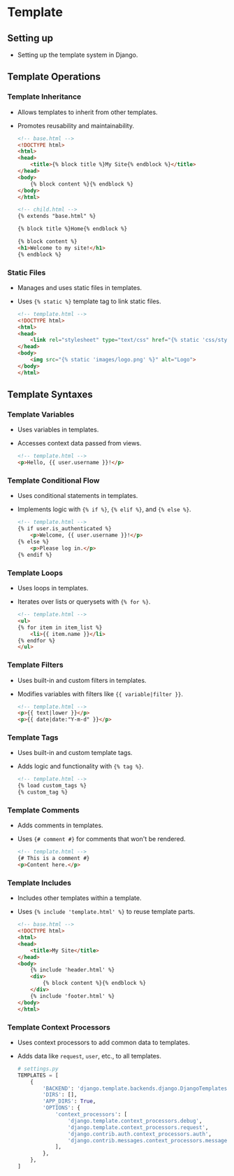# Template

## Setting up
- Setting up the template system in Django.

## Template Operations

### Template Inheritance
- Allows templates to inherit from other templates.
- Promotes reusability and maintainability.

  ```html
  <!-- base.html -->
  <!DOCTYPE html>
  <html>
  <head>
      <title>{% block title %}My Site{% endblock %}</title>
  </head>
  <body>
      {% block content %}{% endblock %}
  </body>
  </html>
  ```

  ```html
  <!-- child.html -->
  {% extends "base.html" %}

  {% block title %}Home{% endblock %}

  {% block content %}
  <h1>Welcome to my site!</h1>
  {% endblock %}
  ```

### Static Files
- Manages and uses static files in templates.
- Uses `{% static %}` template tag to link static files.

  ```html
  <!-- template.html -->
  <!DOCTYPE html>
  <html>
  <head>
      <link rel="stylesheet" type="text/css" href="{% static 'css/style.css' %}">
  </head>
  <body>
      <img src="{% static 'images/logo.png' %}" alt="Logo">
  </body>
  </html>
  ```

## Template Syntaxes

### Template Variables
- Uses variables in templates.
- Accesses context data passed from views.

  ```html
  <!-- template.html -->
  <p>Hello, {{ user.username }}!</p>
  ```

### Template Conditional Flow
- Uses conditional statements in templates.
- Implements logic with `{% if %}`, `{% elif %}`, and `{% else %}`.

  ```html
  <!-- template.html -->
  {% if user.is_authenticated %}
      <p>Welcome, {{ user.username }}!</p>
  {% else %}
      <p>Please log in.</p>
  {% endif %}
  ```

### Template Loops
- Uses loops in templates.
- Iterates over lists or querysets with `{% for %}`.

  ```html
  <!-- template.html -->
  <ul>
  {% for item in item_list %}
      <li>{{ item.name }}</li>
  {% endfor %}
  </ul>
  ```

### Template Filters
- Uses built-in and custom filters in templates.
- Modifies variables with filters like `{{ variable|filter }}`.

  ```html
  <!-- template.html -->
  <p>{{ text|lower }}</p>
  <p>{{ date|date:"Y-m-d" }}</p>
  ```

### Template Tags
- Uses built-in and custom template tags.
- Adds logic and functionality with `{% tag %}`.

  ```html
  <!-- template.html -->
  {% load custom_tags %}
  {% custom_tag %}
  ```

### Template Comments
- Adds comments in templates.
- Uses `{# comment #}` for comments that won't be rendered.

  ```html
  <!-- template.html -->
  {# This is a comment #}
  <p>Content here.</p>
  ```

### Template Includes
- Includes other templates within a template.
- Uses `{% include 'template.html' %}` to reuse template parts.

  ```html
  <!-- base.html -->
  <!DOCTYPE html>
  <html>
  <head>
      <title>My Site</title>
  </head>
  <body>
      {% include 'header.html' %}
      <div>
          {% block content %}{% endblock %}
      </div>
      {% include 'footer.html' %}
  </body>
  </html>
  ```

### Template Context Processors
- Uses context processors to add common data to templates.
- Adds data like `request`, `user`, etc., to all templates.

  ```python
  # settings.py
  TEMPLATES = [
      {
          'BACKEND': 'django.template.backends.django.DjangoTemplates',
          'DIRS': [],
          'APP_DIRS': True,
          'OPTIONS': {
              'context_processors': [
                  'django.template.context_processors.debug',
                  'django.template.context_processors.request',
                  'django.contrib.auth.context_processors.auth',
                  'django.contrib.messages.context_processors.messages',
              ],
          },
      },
  ]
  ```

